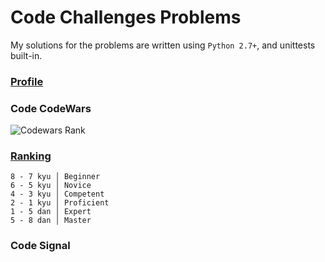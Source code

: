 # Code Challenges Problems

My solutions for the problems are written using `Python 2.7+`, and unittests built-in.

### [Profile]()

### Code CodeWars

![Codewars Rank](https://www.codewars.com/users/elias-neves93/badges/large)

### [Ranking](http://www.codewars.com/about)

```
8 - 7 kyu │ Beginner
6 - 5 kyu │ Novice
4 - 3 kyu │ Competent
2 - 1 kyu │ Proficient
1 - 5 dan │ Expert
5 - 8 dan │ Master
```

### Code Signal
